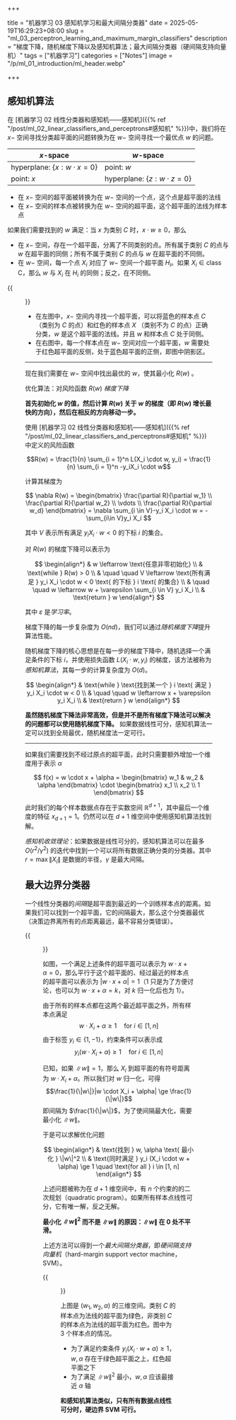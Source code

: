 +++

title = "机器学习 03 感知机学习和最大间隔分类器"
date = 2025-05-19T16:29:23+08:00
slug = "ml_03_perceptron_learning_and_maximum_margin_classifiers"
description = "梯度下降，随机梯度下降以及感知机算法；最大间隔分类器（硬间隔支持向量机）"
tags = ["机器学习"]
categories = ["Notes"]
image = "/p/ml_01_introduction/ml_header.webp"

+++

## 感知机算法

在 [机器学习 02 线性分类器和感知机——感知机]({{% ref "/post/ml_02_linear_classifiers_and_perceptrons#感知机" %}})中，我们将在 $x-$ 空间寻找分类超平面的问题转换为在 $w-$ 空间寻找一个最优点 $w$ 的问题。

| $x$-space                             | $w$-space                             |
| ------------------------------------- | ------------------------------------- |
| hyperplane: $\{ x : w \cdot x = 0 \}$ | point: $w$                            |
| point: $x$                            | hyperplane: $\{ z : w \cdot z = 0 \}$ |

- 在 $x-$ 空间的超平面被转换为在 $w-$ 空间的一个点，这个点是超平面的法线
- 在 $x-$ 空间的样本点被转换为在 $w-$ 空间的超平面，这个超平面的法线为样本点

如果我们需要找到的 $w$ 满足：当 $x$ 为类别 $C$ 时，$x \cdot w \ge 0$，那么

- 在 $x-$ 空间，存在一个超平面，分离了不同类别的点。所有属于类别 $C$ 的点与 $w$ 在超平面的同侧；所有不属于类别 $C$ 的点与 $w$ 在超平面的不同侧。
- 在 $w-$ 空间，每一个点 $X_i$ 对应了 $w-$ 空间一个超平面 $H_i$。如果 ${} X_i \in \text{class C}$，那么 $w$ 与 $X_i$ 在 $H_i$ 的同侧；反之，在不同侧。

{{<figure src="53660548c2812635c4ce367acba8da3b.png" width=800 >}}

- 在左图中，$x-$ 空间内寻找一个超平面，可以将蓝色的样本点 $C$ （类别为 $C$ 的点）和红色的样本点 $X$ （类别不为 $C$ 的点）正确分类，$w$ 是这个超平面的法线。并且 $w$ 和样本点 $C$ 处于同侧。
- 在右图中，每一个样本点在 $w-$ 空间对应一个超平面，$w$ 需要处于红色超平面的反侧，处于蓝色超平面的正侧，即图中阴影区。

---

现在我们需要在 $w-$ 空间中找出最优的 $w$，使其最小化 $R(w)$ 。

优化算法：对风险函数 $R(w)$ _梯度下降_

**首先初始化 $w$ 的值，然后计算 $R(w)$ 关于 $w$ 的梯度（即 $R(w)$ 增长最快的方向），然后在相反的方向移动一步。**

使用 [机器学习 02 线性分类器和感知机——感知机]({{% ref "/post/ml_02_linear_classifiers_and_perceptrons#感知机" %}}) 中定义的风险函数

$$R(w) = \frac{1}{n} \sum_{i = 1}^n L(X_i \cdot w, y_i) = \frac{1}{n} \sum_{i = 1}^n -y_iX_i \cdot w$$

计算其梯度为

$$
\nabla R(w) = \begin{bmatrix}
\frac{\partial R}{\partial w_1} \\
\frac{\partial R}{\partial w_2} \\
\vdots \\
\frac{\partial R}{\partial w_d}
\end{bmatrix} = \nabla \sum_{i \in V}-y_i X_i \cdot w = -\sum_{i\in V}y_i X_i
$$

其中 $V$ 表示所有满足 $y_i X_i \cdot w < 0$ 的下标 $i$ 的集合。

对 $R(w)$ 的梯度下降可以表示为

$$
\begin{align*}
& w \leftarrow \text{任意非零初始化} \\
& \text{while } R(w) > 0 \\
& \quad \quad V \leftarrow \text{所有满足 } y_i X_i \cdot w < 0 \text{ 的下标 } i \text{ 的集合} \\
& \quad \quad w \leftarrow w + \varepsilon \sum_{i \in V} y_i X_i \\
& \text{return } w
\end{align*}
$$

其中 $\varepsilon$ 是*学习率*。

梯度下降的每一步复杂度为 $O(nd)$，我们可以通过*随机梯度下降*提升算法性能。

随机梯度下降的核心思想是在每一步的梯度下降中，随机选择一个满足条件的下标 $i$，并使用损失函数 $L(X_i \cdot w, y_i)$ 的梯度，该方法被称为*感知机算法*，其每一步的计算复杂度为 $O(d)$。

$$
\begin{align*}
& \text{while } \text{找到某一个 } i \text{ 满足 } y_i X_i \cdot w < 0 \\
& \quad \quad w \leftarrow x + \varepsilon y_i X_i \\
& \text{return } w
\end{align*}
$$

**虽然随机梯度下降法非常高效，但是并不是所有梯度下降法可以解决的问题都可以使用随机梯度下降。** 如果数据线性可分，感知机算法一定可以找到全局最优，随机梯度法一定可行。

---

如果我们需要找到不经过原点的超平面，此时只需要额外增加一个维度用于表示 $\alpha$

$$
f(x) = w \cdot x + \alpha = \begin{bmatrix}
w_1 & w_2 & \alpha
\end{bmatrix} \cdot \begin{bmatrix}
x_1 \\ x_2 \\ 1
\end{bmatrix}
$$

此时我们的每个样本数据点存在于实数空间 $\mathbb{R}^{d + 1}$，其中最后一个维度的特征 $x_{d+1} = 1$。仍然可以在 $d + 1$ 维空间中使用感知机算法找到解。

_感知机收敛理论_：如果数据是线性可分的，感知机算法可以在最多 $O(r^2/\gamma^2)$ 的迭代中找到一个可以将所有数据正确分类的分类器。其中 $r=\max{\|X_i\|}$ 是数据的半径，$\gamma$ 是最大间隔。

## 最大边界分类器

一个线性分类器的*间隔*是超平面到最近的一个训练样本点的距离。如果我们可以找到一个超平面，它的间隔最大，那么这个分类器最优（决策边界离所有的点距离最远，最不容易分类错误）。

{{<figure src="1fde55281481c2de74c3cd3b96b57416.png" width=600 >}}

如图，一个满足上述条件的超平面可以表示为 $w \cdot x + \alpha = 0$，那么平行于这个超平面的、经过最近的样本点的超平面可以表示为 $|w \cdot x + \alpha| = 1$（$1$ 只是为了方便讨论，也可以为 $w \cdot x + \alpha = k$，对 $k$ 归一化后也为 $1$）。

由于所有的样本点都在这两个最近超平面之外，所有样本点满足
$$w \cdot X_i + \alpha \ge 1 \quad \text{for } i \in [1, n]$$
由于标签 $y_i \in \{1, -1\}$，约束条件可以表示成
$$y_i(w \cdot X_i + \alpha) \ge 1 \quad \text{for } i \in [1, n]$$

已知，如果 $\|w\| = 1$，那么 $X_i$ 到超平面的有符号距离为 $w \cdot X_i + \alpha$。所以我们对 $w$ 归一化，可得
$$\frac{1}{\|w\|}|w \cdot X_i + \alpha| \ge \frac{1}{\|w\|}$$
即间隔为 $\frac{1}{\|w\|}$，为了使间隔最大化，需要最小化 $\|w\|$。

于是可以求解优化问题

$$
\begin{align*}
& \text{找到 } w, \alpha \text{ 最小化 } \|w\|^2 \\
& \text{同时满足 } y_i (X_i \cdot w + \alpha) \ge 1 \quad \text{for all } i \in [1, n]
\end{align*}
$$

上述问题被称为在 $d + 1$ 维空间中，有 $n$ 个约束的的二次规划（quadratic program）。如果所有样本点线性可分，它有唯一解，反之无解。

**最小化 $\|w\|^2$ 而不是 $\|w\|$ 的原因：$\|w\|$ 在 0 处不平滑。**

上述方法可以得到一个*最大间隔分类器*，即*硬间隔支持向量机*（hard-margin support vector machine， SVM）。

{{<figure src="eb9976478a95b52b81156b59409096c8.png" width=800 >}}

上图是 $(w_1, w_2, \alpha)$ 的三维空间。类别 $C$ 的样本点为法线的超平面为绿色，非类别 $C$ 的样本点为法线的超平面为红色。图中为 3 个样本点的情况。

- 为了满足约束条件 $y_i (X_i \cdot w + \alpha) \ge 1$，$w, \alpha$ 存在于绿色超平面之上，红色超平面之下
- 为了满足 $\|w\|^2$ 最小，$w, \alpha$ 应该最接近 $\alpha$ 轴

**和感知机算法类似，只有所有数据点线性可分时，硬边界 SVM 可行。**
